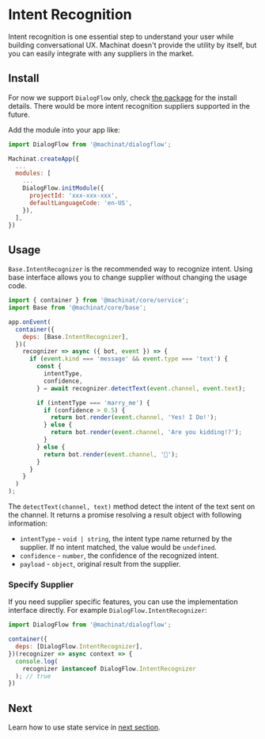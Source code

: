 # Intent Recognition

Intent recognition is one essential step to understand your user while building conversational UX. Machinat doesn't provide the utility by itself, but you can easily integrate with any suppliers in the market.

## Install

For now we support `DialogFlow` only, check [the package](../packages/machinat-dialogflow) for the install details. There would be more intent recognition suppliers supported in the future.

Add the module into your app like:

```js
import DialogFlow from '@machinat/dialogflow';

Machinat.createApp({
  ...
  modules: [
    ...
    DialogFlow.initModule({
      projectId: 'xxx-xxx-xxx',
      defaultLanguageCode: 'en-US',
    }),
  ],
})
```

## Usage

`Base.IntentRecognizer` is the recommended way to recognize intent. Using base interface allows you to change supplier without changing the usage code.

```js
import { container } from '@machinat/core/service';
import Base from '@machinat/core/base';

app.onEvent(
  container({
    deps: [Base.IntentRecognizer],
  })(
    recognizer => async ({ bot, event }) => {
      if (event.kind === 'message' && event.type === 'text') {
        const {
          intentType,
          confidence,
        } = await recognizer.detectText(event.channel, event.text);

        if (intentType === 'marry_me') {
          if (confidence > 0.5) {
            return bot.render(event.channel, 'Yes! I Do!');
          } else {
            return bot.render(event.channel, 'Are you kidding!?');
          }
        } else {
          return bot.render(event.channel, '🙂');
        }
      }
    }
  )
);
```

The `detectText(channel, text)` method detect the intent of the text sent on the channel. It returns a promise resolving a result object with following information:

- `intentType` - `void | string`, the intent type name returned by the supplier. If no intent matched, the value would be `undefined`.
- `confidence` - `number`, the confidence of the recognized intent.
- `payload` - `object`, original result from the supplier.

### Specify Supplier

If you need supplier specific features, you can use the implementation interface directly. For example `DialogFlow.IntentRecognizer`:

```js
import DialogFlow from '@machinat/dialogflow';

container({
  deps: [DialogFlow.IntentRecognizer],
})(recognizer => async context => {
  console.log(
    recognizer instanceof DialogFlow.IntentRecognizer
  ); // true
})
```

## Next

Learn how to use state service in [next section](using-states.md).
